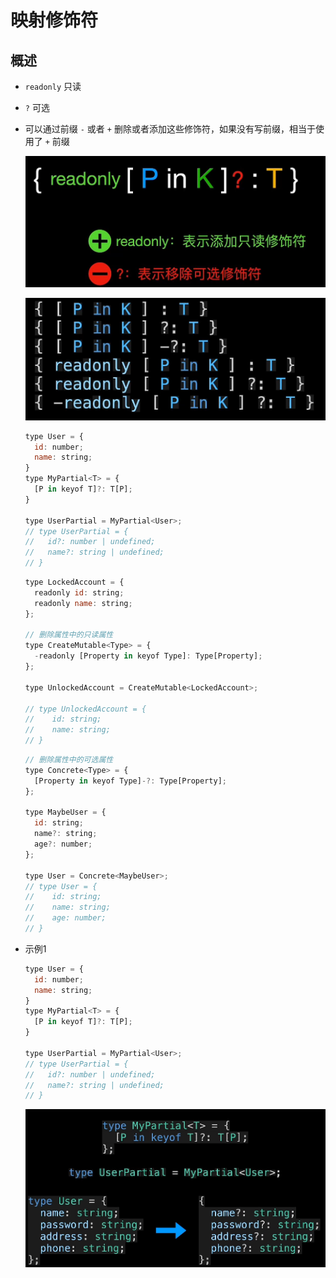 # 映射修饰符

## 概述

+ `readonly` 只读

+ `?` 可选

+ 可以通过前缀 `-` 或者 `+` 删除或者添加这些修饰符，如果没有写前缀，相当于使用了 `+` 前缀

  ![](image/image_QRT7KTCbvd.png)

  ![](image/image_Mxnoss2Ge4.png)

  ```js
  type User = {
    id: number;
    name: string;
  }
  type MyPartial<T> = {
    [P in keyof T]?: T[P];
  }

  type UserPartial = MyPartial<User>;
  // type UserPartial = {
  //   id?: number | undefined;
  //   name?: string | undefined;
  // }
  ```

  ```js
  type LockedAccount = {
    readonly id: string;
    readonly name: string;
  };

  // 删除属性中的只读属性
  type CreateMutable<Type> = {
    -readonly [Property in keyof Type]: Type[Property];
  };

  type UnlockedAccount = CreateMutable<LockedAccount>;

  // type UnlockedAccount = {
  //    id: string;
  //    name: string;
  // }
  ```

  ```js
  // 删除属性中的可选属性
  type Concrete<Type> = {
    [Property in keyof Type]-?: Type[Property];
  };

  type MaybeUser = {
    id: string;
    name?: string;
    age?: number;
  };

  type User = Concrete<MaybeUser>;
  // type User = {
  //    id: string;
  //    name: string;
  //    age: number;
  // }
  ```

+ 示例1

  ```js
  type User = {
    id: number;
    name: string;
  }
  type MyPartial<T> = {
    [P in keyof T]?: T[P];
  }

  type UserPartial = MyPartial<User>;
  // type UserPartial = {
  //   id?: number | undefined;
  //   name?: string | undefined;
  // }
  ```

  ![](image/image_PGMvzOEEoL.png)
